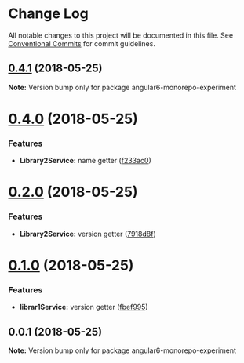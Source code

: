 # Change Log

All notable changes to this project will be documented in this file.
See [Conventional Commits](https://conventionalcommits.org) for commit guidelines.

<a name="0.4.1"></a>
## [0.4.1](https://andreasonny83/andreasonny83/angular6-monorepo-experiment/compare/v0.4.0...v0.4.1) (2018-05-25)




**Note:** Version bump only for package angular6-monorepo-experiment

<a name="0.4.0"></a>
# [0.4.0](https://andreasonny83/andreasonny83/angular6-monorepo-experiment/compare/v0.2.0...v0.4.0) (2018-05-25)


### Features

* **Library2Service:** name getter ([f233ac0](https://andreasonny83/andreasonny83/angular6-monorepo-experiment/commits/f233ac0))




<a name="0.2.0"></a>
# [0.2.0](https://andreasonny83/andreasonny83/angular6-monorepo-experiment/compare/v0.1.0...v0.2.0) (2018-05-25)


### Features

* **Library2Service:** version getter ([7918d8f](https://andreasonny83/andreasonny83/angular6-monorepo-experiment/commits/7918d8f))




<a name="0.1.0"></a>
# [0.1.0](https://andreasonny83/andreasonny83/angular6-monorepo-experiment/compare/v0.0.1...v0.1.0) (2018-05-25)


### Features

* **librar1Service:** version getter ([fbef995](https://andreasonny83/andreasonny83/angular6-monorepo-experiment/commits/fbef995))




<a name="0.0.1"></a>
## 0.0.1 (2018-05-25)




**Note:** Version bump only for package angular6-monorepo-experiment
